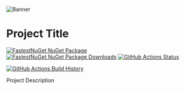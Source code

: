 ![Banner](Images/Banner.png)

# Project Title

[![FastestNuGet NuGet Package](https://img.shields.io/nuget/v/FastestNuGet.svg)](https://www.nuget.org/packages/FastestNuGet/) [![FastestNuGet NuGet Package Downloads](https://img.shields.io/nuget/dt/FastestNuGet)](https://www.nuget.org/packages/FastestNuGet) [![GitHub Actions Status](https://github.com/Marck21/FastestNuget/workflows/Build/badge.svg?branch=main)](https://github.com/Marck21/FastestNuget/actions)

[![GitHub Actions Build History](https://buildstats.info/github/chart/Marck21/FastestNuget?branch=main&includeBuildsFromPullRequest=false)](https://github.com/Marck21/FastestNuget/actions)


Project Description
